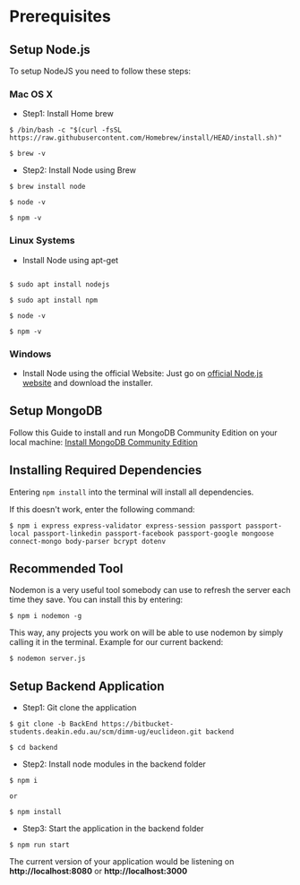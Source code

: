 # Prerequisites

## Setup Node.js

To setup NodeJS you need to follow these steps:

### Mac OS X

- Step1: Install Home brew

```
$ /bin/bash -c "$(curl -fsSL https://raw.githubusercontent.com/Homebrew/install/HEAD/install.sh)"

$ brew -v
```

- Step2: Install Node using Brew

```
$ brew install node

$ node -v

$ npm -v
```

### Linux Systems

- Install Node using apt-get

```

$ sudo apt install nodejs

$ sudo apt install npm

$ node -v

$ npm -v
```

### Windows 
- Install Node using the official Website: Just go on [official Node.js website](https://nodejs.org/) and download the installer.



## Setup MongoDB

Follow this Guide to install and run MongoDB Community Edition on your local machine: [Install MongoDB Community Edition](https://docs.mongodb.com/manual/administration/install-community/)


## Installing Required Dependencies

Entering `npm install` into the terminal will install all dependencies.

If this doesn't work, enter the following command:
```
$ npm i express express-validator express-session passport passport-local passport-linkedin passport-facebook passport-google mongoose connect-mongo body-parser bcrypt dotenv
```

## Recommended Tool
Nodemon is a very useful tool somebody can use to refresh the server each time they save.
You can install this by entering:
```
$ npm i nodemon -g
```

This way, any projects you work on will be able to use nodemon by simply calling it in the terminal.
Example for our current backend:
```
$ nodemon server.js
```

## Setup Backend Application

- Step1: Git clone the application

```
$ git clone -b BackEnd https://bitbucket-students.deakin.edu.au/scm/dimm-ug/euclideon.git backend

$ cd backend
```

- Step2: Install node modules in the backend folder 

```
$ npm i

or

$ npm install
```

- Step3: Start the application in the backend folder

```
$ npm run start
```

The current version of your application would be listening on **http://localhost:8080** or **http://localhost:3000**

